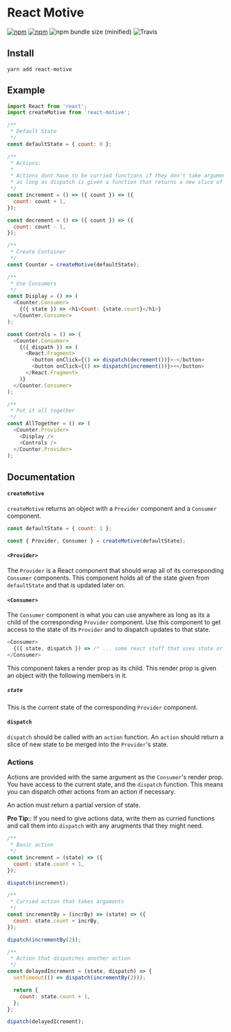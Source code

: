 # React Motive

[![npm](https://img.shields.io/npm/v/react-motive.svg)](https://www.npmjs.com/package/react-motive)
[![npm](https://img.shields.io/npm/dm/react-motive.svg)](https://www.npmjs.com/package/react-motive)
![npm bundle size (minified)](https://img.shields.io/bundlephobia/min/react-motive.svg)
![Travis](https://img.shields.io/travis/colevoss/react-motive.svg)

## Install

```
yarn add react-motive
```

## Example

```js
import React from 'react';
import createMotive from 'react-motive';

/**
 * Default State
 */
const defaultState = { count: 0 };

/**
 * Actions:
 *
 * Actions dont have to be curried functions if they don't take arguments
 * as long as dispatch is given a function that returns a new slice of state.
 */
const increment = () => ({ count }) => ({
  count: count + 1,
});

const decrement = () => ({ count }) => ({
  count: count - 1,
});

/**
 * Create Container
 */
const Counter = createMotive(defaultState);

/**
 * Use Consumers
 */
const Display = () => (
  <Counter.Consumer>
    {({ state }) => <h1>Count: {state.count}</h1>}
  </Counter.Consumer>
);

const Controls = () => (
  <Counter.Consumer>
    {({ dispath }) => (
      <React.Fragment>
        <button onClick={() => dispatch(decrement())}>-</button>
        <button onClick={() => dispatch(increment())}>+</button>
      </React.Fragment>
    )}
  </Counter.Consumer>
);

/**
 * Put it all together
 */
const AllTogether = () => (
  <Counter.Provider>
    <Display />
    <Controls />
  </Counter.Provider>
);
```

## Documentation

#### `createMotive`

`createMotive` returns an object with a `Provider` component and a `Consumer` component.

```js
const defaultState = { count: 1 };

const { Provider, Consumer } = createMotive(defaultState);
```

#### `<Provider>`

The `Provider` is a React component that should wrap all of its corresponding `Consumer` components. This component holds all of the state given from `defaultState` and that is updated later on.

#### `<Consumer>`

The `Consumer` component is what you can use anywhere as long as its a child of the corresponding `Provider` component. Use this component to get access to the state of its `Provider` and to dispatch updates to that state.

```js
<Consumer>
  {({ state, dispatch }) => /* ... some react stuff that uses state or dispatch */ }
</Consumer>
```

This component takes a render prop as its child. This render prop is given an object with the following members in it.

##### `state`

This is the current state of the corresponding `Provider` component.

#### `dispatch`

`dispatch` should be called with an `action` function. An `action` should return a slice of new state to be merged into the `Provider`'s state.

### Actions

Actions are provided with the same argument as the `Consumer`'s render prop. You have access to the current state, and the `dispatch` function. This means you can dispatch other actions from an action if necessary.

An action must return a partial version of state.

**Pro Tip:**: If you need to give actions data, write them as curried functions and call them into `dispatch` with any arugments that they might need.

```js
/**
 * Basic action
 */
const increment = (state) => ({
  count: state.count + 1,
});

dispatch(increment);

/**
 * Curried action that takes arguments
 */
const incrementBy = (incrBy) => (state) => ({
  count: state.count + incrBy,
});

dipatch(incrementBy(2));

/**
 * Action that dispatches another action
 */
const delayedIncrement = (state, dispatch) => {
  setTimeout(() => dispatch(incrementBy(2)));

  return {
    count: state.count + 1,
  };
};

dipatch(delayedIcrement);
```
